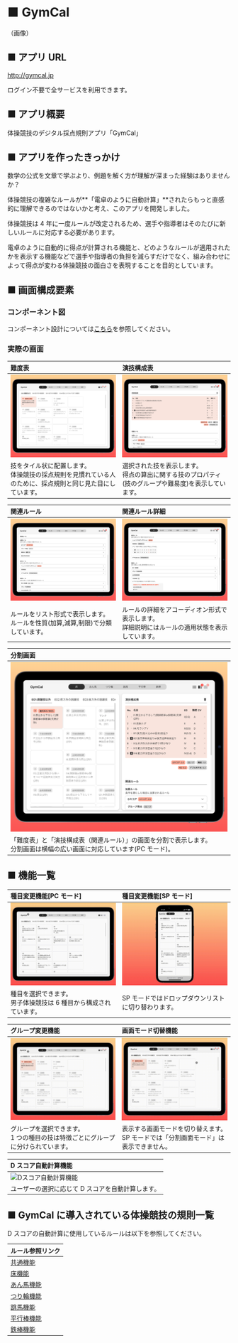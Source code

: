# ■ GymCal

（画像）

## ■ アプリ URL

http://gymcal.jp

ログイン不要で全サービスを利用できます。

## ■ アプリ概要

体操競技のデジタル採点規則アプリ「GymCal」

## ■ アプリを作ったきっかけ

数学の公式を文章で学ぶより、例題を解く方が理解が深まった経験はありませんか？

体操競技の複雑なルールが**「電卓のように自動計算」**されたらもっと直感的に理解できるのではないかと考え、このアプリを開発しました。

体操競技は 4 年に一度ルールが改定されるため、選手や指導者はそのたびに新しいルールに対応する必要があります。

電卓のように自動的に得点が計算される機能と、どのようなルールが適用されたかを表示する機能などで選手や指導者の負担を減らすだけでなく、組み合わせによって得点が変わる体操競技の面白さを表現することを目的としています。

## ■ 画面構成要素

### コンポーネント図

コンポーネント設計については[こちら](/docs/設計/コンポーネント設計.md)を参照してください。

### 実際の画面

| 難度表                                                                                                       | 演技構成表                                                                                             |
| :----------------------------------------------------------------------------------------------------------- | :----------------------------------------------------------------------------------------------------- |
| ![難度表](./docs/images/画面_難度表.png)                                                                     | ![演技構成表](./docs/images/画面_演技構成表.png)                                                       |
| 技をタイル状に配置します。<br>体操競技の採点規則を見慣れている人のために、採点規則と同じ見た目にしています。 | 選択された技を表示します。<br>得点の算出に関する技のプロパティ(技のグループや難易度)を表示しています。 |

| 関連ルール                                                                         | 関連ルール詳細                                                                                   |
| :--------------------------------------------------------------------------------- | :----------------------------------------------------------------------------------------------- |
| ![関連ルール](./docs/images/画面_関連ルール.png)                                   | ![関連ルール詳細](./docs/images/画面_関連ルール詳細.png)                                         |
| ルールをリスト形式で表示します。<br>ルールを性質(加算,減算,制限)で分類しています。 | ルールの詳細をアコーディオン形式で表示します。<br>詳細説明にはルールの適用状態を表示しています。 |

| 分割画面                                                                                                                     |
| :--------------------------------------------------------------------------------------------------------------------------- |
| ![分割画面](./docs/images/画面_分割画面.png)                                                                                 |
| 「難度表」と「演技構成表（関連ルール）」の画面を分割で表示します。<br> 分割画面は横幅の広い画面に対応しています(PC モード)。 |

## ■ 機能一覧

| 種目変更機能[PC モード]                                             | 種目変更機能[SP モード]                                  |
| :------------------------------------------------------------------ | :------------------------------------------------------- |
| ![種目変更機能](./docs/images/機能_種目変更機能.gif)                | ![種目変更機能SP](./docs/images/機能_種目変更機能SP.gif) |
| 種目を選択できます。<br>男子体操競技は 6 種目から構成されています。 | SP モードではドロップダウンリストに切り替わります。      |

| グループ変更機能                                                                   | 画面モード切替機能                                                                      |
| :--------------------------------------------------------------------------------- | :-------------------------------------------------------------------------------------- |
| ![グループ変更機能](./docs/images/機能_グループ変更.gif)                           | ![画面モード切替機能](./docs/images/機能_画面モード切替.gif)                            |
| グループを選択できます。<br>1 つの種目の技は特徴ごとにグループに分けられています。 | 表示する画面モードを切り替えます。<br>SP モードでは「分割画面モード」は表示できません。 |

| D スコア自動計算機能                                           |
| :------------------------------------------------------------- |
| ![Dスコア自動計算機能](./docs/images/機能_Dスコア自動計算.gif) |
| ユーザーの選択に応じて D スコアを自動計算します。              |

## ■ GymCal に導入されている体操競技の規則一覧

D スコアの自動計算に使用しているルールは以下を参照してください。

| ルール参照リンク                           |
| ------------------------------------------ |
| [共通機能](/docs/機能/00_機能_共通.md)     |
| [床機能](/docs/機能/01_機能_床.md)         |
| [あん馬機能](/docs/機能/02_機能_あん馬.md) |
| [つり輪機能](/docs/機能/03_機能_つり輪.md) |
| [跳馬機能](/docs/機能/04_機能_跳馬.md)     |
| [平行棒機能](/docs/機能/05_機能_平行棒.md) |
| [鉄棒機能](/docs/機能/06_機能_鉄棒.md)     |
